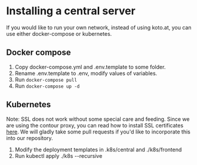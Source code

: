 # Installing a central server

If you would like to run your own network, instead of using koto.at, you can use either docker-compose or kubernetes.

## Docker compose

1. Copy docker-compose.yml and .env.template to some folder.
2. Rename .env.template to .env, modify values of variables.
3. Run `docker-compose pull`
4. Run `docker-compose up -d`

## Kubernetes

Note: SSL does not work without some special care and feeding. Since we are using the contour proxy, you can read how to install SSL certificates [here](https://projectcontour.io/guides/cert-manager/). We will gladly take some pull requests if you'd like to incorporate this into our repository.

1. Modify the deployment templates in .k8s/central and ./k8s/frontend
2. Run kubectl apply ./k8s --recursive

